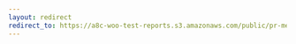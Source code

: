 ```yaml
---
layout: redirect
redirect_to: https://a8c-woo-test-reports.s3.amazonaws.com/public/pr-merge/43720/api/index.html
---
```

